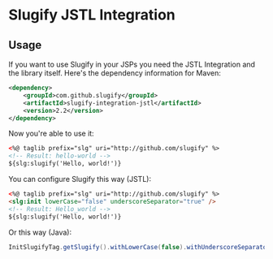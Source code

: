 Slugify JSTL Integration
========================

Usage
-----
If you want to use Slugify in your JSPs you need the JSTL Integration and the library itself.
Here's the dependency information for Maven:

```xml
<dependency>
	<groupId>com.github.slugify</groupId>
	<artifactId>slugify-integration-jstl</artifactId>
	<version>2.2</version>
</dependency>
```

Now you're able to use it:

```html
<%@ taglib prefix="slg" uri="http://github.com/slugify" %>
<!-- Result: hello-world -->
${slg:slugify('Hello, world!')}
```

You can configure Slugify this way (JSTL):

```html
<%@ taglib prefix="slg" uri="http://github.com/slugify" %>
<slg:init lowerCase="false" underscoreSeparator="true" />
<!-- Result: Hello_world -->
${slg:slugify('Hello, world!')}
```

Or this way (Java):

```java
InitSlugifyTag.getSlugify().withLowerCase(false).withUnderscoreSeparator(true);
```
